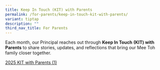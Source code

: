 ```yaml
---
title: Keep In Touch (KIT) with Parents
permalink: /for-parents/keep-in-touch-kit-with-parents/
variant: tiptap
description: ""
third_nav_title: For Parents
---
```

<p>Each month, our Principal reaches out through <strong>Keep In Touch</strong>  <strong>(KIT) with Parents</strong> to
share stories, updates, and reflections that bring our Mee Toh family closer
together.</p>
<p><a href="/files/2025_KIT_with_Parents__1_.pdf" rel="noopener nofollow" target="_blank">2025 KIT with Parents (1)</a>
</p>
<p></p>
